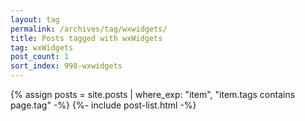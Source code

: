 ```yaml
---
layout: tag
permalink: /archives/tag/wxwidgets/
title: Posts tagged with wxWidgets
tag: wxWidgets
post_count: 1
sort_index: 998-wxwidgets
---
```

{% assign posts = site.posts | where_exp: "item", "item.tags contains page.tag" -%}
{%- include post-list.html -%}
